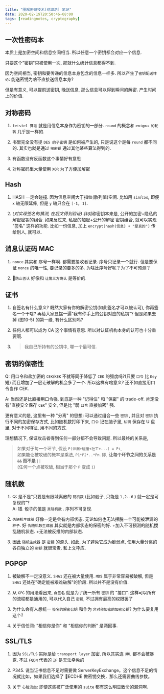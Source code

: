 ```yaml
---
title: "图解密码技术[结城浩] 笔记" 
date: 2020-02-19T20:50:46-08:00
tags: [readingnotes, cryptography]
---
```


## 一次性密码本

本质上是加密空间和信息空间相当. 所以任意一个密钥都会对应一个信息.

只要这个"密钥"只被使用一次, 那就什么统计信息都得不到.

因为空间相当, 密钥和要传递的信息本身包含的信息一样多. 所以产生了`密钥配送悖论`: 能送密钥为啥不直接送信息本身?

但是有意义, 可以提前送密钥, 晚送信息, 那么信息可以得到瞬间的解密. 产生时间上的价值.



## 对称密码

1. `feistel 算法` 就是用信息本身作为密钥的一部分. `round` 的概念和 `enigma 的轮转` 几乎是一样的.

2. 书里完全没有提 `DES 的子密钥` 是如何被产生的, 只是说这个是每 `round` 都不同的. 其实也就是通过 `根密钥` 通过其他某些算法得到的.
3. 有函数没有反函数这个事情好有意思
4. 对称密码里大量使用 `XOR` 为了方便加解密


## Hash

1. HASH 一定会碰撞. 因为信息空间大于指纹(散列值)空间. 比如用 `sin`/`cos`, 即便 `x` 轴无限延伸, 但是 `y` 轴只会在 `[-1, 1]`.

2. *(对实现签名的猜测, 在后文得到验证)* 非对称密钥本来是, 公开的加密+隐私的解密密钥的组合. 如果反过来, 私密的加密+公开的解密 密钥组合, 就可以实现 "签名" 这样的功能. 比如一份信息, 加上 `encrypt(hash(信息) + "是真的")` 传给别人, 就可以.

## 消息认证码 MAC

1. `nonce` 其实和 序号一样啊. 都需要接收者记录. 序号只记录一个就行. 但是要保证 `nonce` 的唯一性, 要记录的要多的多. 为啥比序号好呢？为了不可预测？

2. `防止否认` 好像和 `让第三方确认` 是等价的.

## 证书

1. 自签名有什么意义? 既然大家有你的解密公钥(如此签名才可以被认可), 你再签名一个干啥? 再给大家显摆一遍"我有你手上的公钥对应的私钥"? 但是如果去掉 (图10-5) 的第一级, 有什么区别吗?

2. 任何人都可以成为 CA 这个事情有意思. 所以对认证机构本身的认可也十分重要啊.

3. 
    > 我自己所持有的公钥中, 哪一个最可信.

## 密钥的保密性

Q: 用口令和盐加密的 `CEK`/`KEK` 不就等同于降低了 `CEK` 的强度吗?(只要 `口令` 比 `Key` 短) 而且增加了一层让破解的机会多了一个. 所以这样有啥意义? 还不如直接用口令当作 CEK. 

A: 当然还是比直接用口令强. 到底是一种 "记得住" 和 "保密" 的 trade-off. 肯定没有"直接安全保存 `CEK`" 安全, 但是比 "弱 `口令` 直接加密" 强.

更有意义的是, 这里有一种 "分离" 的思想: 可以通过组合一些 `密钥` , 并且对 `密钥` 执行不同的加密保存方式, 比如随机数打印下来, `口令` 记在脑子里, `私钥` 保存在 U 盘里, 对于不同特征, 用不同的方式. 

理想情况下, 保证攻击者得到任何一部分都不会导致问题. 所以最终的关系是,

> 如果对于每一个环节, 假设 `P(泄漏+碰撞+社工+...) = Pi`,  
> 如果能让被攻破的概率是乘法, `P1*P2*..*Pn`. 即, **让每个环节之间的关系是 `&&` 而不是 `||`**  
> (任何一个点被攻破, 相当于那个 `P` 变成 `1`)


## 随机数

1. Q: 是不是"只要是有限域离散的 `随机数` (比如骰子, 只能是 `1,2..6` ) 就一定是可复现的"?  
A: 错. 骰子的值是 `真随机数` . 序列不可复现.
7. `伪随机生成器` 好像一定是会有内部状态. 无论如何也无法摆脱一个可能被泄漏的 `种子`. 好 `伪随机数生成器` 其实就是内部状态的保密的好. +加入不可预测的随机搅乱随机状态. +无法被反推的内部状态.

8. 因此 `随机生成器` 是 `密钥` 的源头. 如此, 为了避免它成为脆弱点, 使用大量分离的各自独立的 `密钥` 就很宝贵. 和上文呼应.

## PGPGP

1. 被破解不一定没意义. `SHA1` 还在被大量使用. `MD5` 属于非常容易被破解, 但是 `SHA1` 还处在"确定能被艰难破解"的阶段. 所以并不是没有价值.

2. 从 `GPG` 的用法看出来, `自签名` 就是为了统一所有 `密钥` 的 "接口". 这样可以所有的流程都是通用的, 可以代入自己 `密钥`, 不过拥有最高的权限罢了
2. 为什么会有人想统一 `签名的解密公钥` 和作为 `非对称加密的加密公钥`? 为什么要复用这个?
3. 关于信任网: "相信你是你" 和 "相信你的判断" 是两回事.

## SSL/TLS

1. 因为 `SSL/TLS` 实际是给 `transport layer` 加密, 所以其实连 `URL` 都不会被暴露. 不过 `FQDN` 代表的 `IP` 是无法幸免的

2. P345. 说当证书信息不足时需要做 ServerKeyExchange。这个信息不足的情况就比如，如果我们选择了 ECDHE 做密钥交换，那么还需要曲线参数。

3. 关于 `心脏流血`: 即便这些被广泛使用的 `suite` 都有这么明显致命的漏洞啊.

